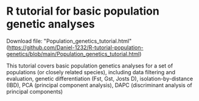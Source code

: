 # R tutorial for basic population genetic analyses

Download file: "Population_genetics_tutorial.html" (https://github.com/Daniel-1232/R-tutorial-population-genetics/blob/main/Population_genetics_tutorial.html)

This tutorial covers basic population genetics analyses for a set of populations (or closely related species), including data filtering and evaluation, genetic differentiation (Fst, Gst, Josts D), isolation-by-distance (IBD), PCA (principal component analysis), DAPC (discriminant analysis of principal components) 
